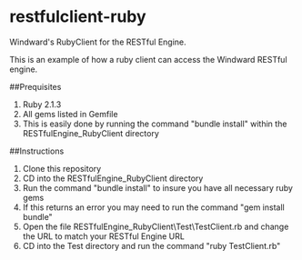 # restfulclient-ruby
Windward's RubyClient for the RESTful Engine.

This is an example of how a ruby client can access the Windward RESTful engine.

##Prequisites
1. Ruby 2.1.3
2. All gems listed in Gemfile 
3. This is easily done by running the command "bundle install" within the RESTfulEngine_RubyClient directory

##Instructions
1. Clone this repository
2. CD into the RESTfulEngine_RubyClient directory
3. Run the command "bundle install" to insure you have all necessary ruby gems
4. If this returns an error you may need to run the command "gem install bundle"
5. Open the file RESTfulEngine_RubyClient\Test\TestClient.rb and change the URL to match your RESTful Engine URL
6. CD into the Test directory and run the command "ruby TestClient.rb"
